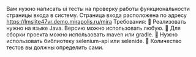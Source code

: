 Вам нужно написать ui тесты на проверку работы функциональности
страницы входа в систему. Страница входа расположена по адресу
https://lmslite47vr.demo.mirapolis.ru/mira
Требования:
 Реализовать нужно на языке Java. Версию можно использовать любую.
 Для сборки проекта можно использовать maven или gradle.
 Нужно использовать библиотеку selenium-api или selenide.
 Количество тестов вы должны определить сами.